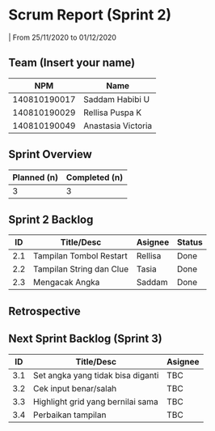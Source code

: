 # Scrum Report (Sprint 2)
| From 25/11/2020 to 01/12/2020

## Team (Insert your name)
| NPM           | Name               |
| ------------- |--------------------|
| 140810190017  | Saddam Habibi U    |
| 140810190029  | Rellisa Puspa K    |
| 140810190049  | Anastasia Victoria |

## Sprint Overview
| Planned (n)   | Completed (n) |
| ------------- |-------------- |
| 3             | 3             |

## Sprint 2 Backlog

| ID  | Title/Desc | Asignee | Status |
| --- | ---------- | ------- | ------- |
| 2.1 | Tampilan Tombol Restart | Rellisa | Done |
| 2.2 | Tampilan String dan Clue | Tasia | Done |
| 2.3 | Mengacak Angka | Saddam | Done |

## Retrospective 



## Next Sprint Backlog (Sprint 3)
| ID  | Title/Desc | Asignee | 
| --- | ---------- | ------- | 
| 3.1 | Set angka yang tidak bisa diganti | TBC |
| 3.2 | Cek input benar/salah | TBC |
| 3.3 | Highlight grid yang bernilai sama | TBC |
| 3.4 | Perbaikan tampilan | TBC |